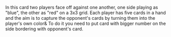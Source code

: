 In this card two players face off against one another, one side playing as "blue", the other as "red" on a 3x3 grid.
Each player has five cards in a hand and the aim is to capture the opponent's cards by turning them into the player's own color& To do it you need to put card with bigger number on the side bordering with opponent's card. 